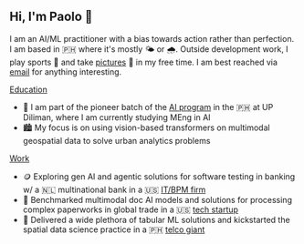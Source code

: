 ## Hi, I'm Paolo 👋

I am an AI/ML practitioner with a bias towards action rather than perfection. I am based in 🇵🇭 where it's mostly 🌤️ or 🌧️. Outside development work, I play sports 🎾 and take [pictures](https://vsco.co/jpacilo/gallery) 📸 in my free time. I am best reached via [email](joshuaacilo.13@gmail.com) for anything interesting.

<ins>Education</ins>
- 🌻 I am part of the pioneer batch of the [AI program](https://coe.upd.edu.ph/masters-of-engineering-in-artificial-intelligence/) in the 🇵🇭 at UP Diliman, where I am currently studying MEng in AI
- 🏙️ My focus is on using vision-based transformers on multimodal geospatial data to solve urban analytics problems

<ins>Work</ins>
- 🪙 Exploring gen AI and agentic solutions for software testing in banking w/ a 🇳🇱 multinational bank in a 🇺🇸 [IT/BPM firm](https://www.cognizant.com/us/en)
- 🚢 Benchmarked multimodal doc AI models and solutions for processing complex paperworks in global trade in a 🇺🇸 [tech startup](https://www.expedock.com/)
- 📡 Delivered a wide plethora of tabular ML solutions and kickstarted the spatial data science practice in a 🇵🇭 [telco giant](https://www.globe.com.ph/#gref)

<!--
**jpacil0/jpacil0** is a ✨ _special_ ✨ repository because its `README.md` (this file) appears on your GitHub profile.

Here are some ideas to get you started:

- 🔭 I’m currently working on ...
- 🌱 I’m currently learning ...
- 👯 I’m looking to collaborate on ...
- 🤔 I’m looking for help with ...
- 💬 Ask me about ...
- 📫 How to reach me: ...
- 😄 Pronouns: ...
- ⚡ Fun fact: ...
-->
